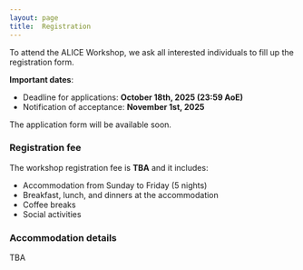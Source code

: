 ```yaml
---
layout: page
title:  Registration
---
```


To attend the ALICE Workshop, we ask all interested individuals to fill up the registration form. 

**Important dates**:

<!-- - Start of applications: **September 1st, 2025** -->
- Deadline for applications: **October 18th, 2025 (23:59 AoE)**
- Notification of acceptance: **November 1st, 2025**

<!-- We aim to create a diverse and engaged group of researchers. Excellent applicants with no previous experiences with complexity research will also be considered.  -->

The application form will be available soon.
<!-- The application form will be available soon [TBA](https://TBA) -->


### Registration fee

The workshop registration fee is **TBA** and it includes:
- Accommodation from Sunday to Friday (5 nights)
- Breakfast, lunch, and dinners at the accommodation
- Coffee breaks
- Social activities


### Accommodation details

TBA
